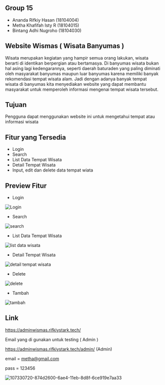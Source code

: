 ## Group 15 
- Ananda Rifkiy Hasan   (18104004)
- Metha Khafifah Isty R (18104015)
- Bintang Adhi Nugroho  (18104030)

## Website Wismas ( Wisata Banyumas )
Wisata merupakan kegiatan yang hampir semua orang lakukan, wisata berarti di identikan berpergian atau bertamasya. Di banyumas wisata bukan hal asing lagi kedengarannya, seperti daerah baturaden yang paling diminati oleh masyarakat banyumas maupun luar banyumas karena memiliki banyak rekomendasi tempat wisata alam. Jadi dengan adanya banyak tempat wisata di banyumas kita menyediakan website yang dapat membantu masyarakat untuk memperoleh informasi mengenai tempat wisata tersebut.

## Tujuan
Pengguna dapat menggunakan website ini untuk mengetahui tempat atau informasi wisata

## Fitur yang Tersedia 
- Login
- Search
- List Data Tempat Wisata
- Detail Tempat Wisata
- Input, edit dan delete data tempat wiata

## Preview Fitur
- Login 

![Login](https://user-images.githubusercontent.com/72481949/107336564-d2b70280-6aeb-11eb-9eb5-60dd4429dd99.jpg)

- Search 

![search](https://user-images.githubusercontent.com/72481949/107341398-8078e000-6af1-11eb-9c00-9f11ee8a0f78.jpg)

- List Data Tempat Wisata 

![list data wisata](https://user-images.githubusercontent.com/72481949/107341407-8242a380-6af1-11eb-8993-30d11df70d6d.jpg)

- Detail Tempat Wisata

![detail tempat wisata](https://user-images.githubusercontent.com/72481949/107341403-81aa0d00-6af1-11eb-8d42-bcff16f601a1.jpg)

- Delete

![delete](https://user-images.githubusercontent.com/72481949/107341297-5de6c700-6af1-11eb-8ec9-d3e453c2123b.jpg)

- Tambah

![tambah](https://user-images.githubusercontent.com/72481949/107341318-63441180-6af1-11eb-83db-45e89472ff01.jpg)

## Link 

https://adminwismas.rifkiystark.tech/

Email yang di gunakan untuk testing ( Admin )

https://adminwismas.rifkiystark.tech/admin/ (Admin)

email = metha@gmail.com

pass  = 123456







![107330720-874d2600-6ae4-11eb-8d8f-6ce919e7aa33](https://user-images.githubusercontent.com/56968542/107333031-7d78f200-6ae7-11eb-87c2-400e4c8d7f36.jpg)


